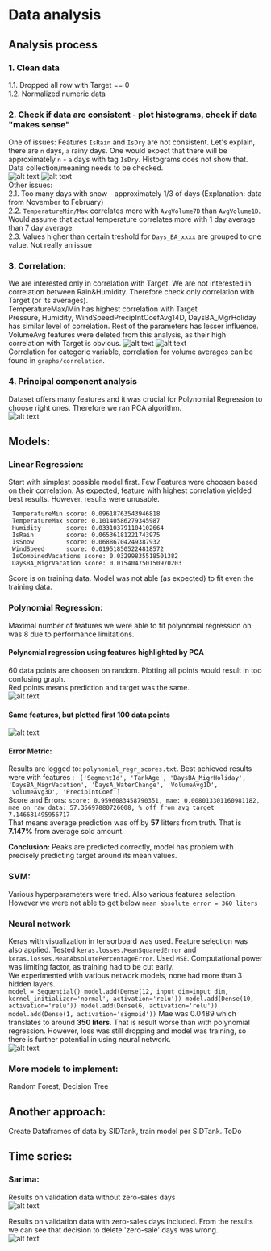 # Data analysis

## Analysis process

### 1. Clean data
   1.1. Dropped all row with Target == 0 <br>
   1.2. Normalized numeric data
### 2. Check if data are consistent - plot histograms, check if data "makes sense"
   One of issues:
   Features `IsRain` and `IsDry` are not consistent. Let's explain, there are `n` days, `a` rainy days.
   One would expect that there will be approximately `n` - `a` days with tag `IsDry`.
   Histograms does not show that. Data collection/meaning needs to be checked.<br>
   ![alt text](graphs/feature_analysis/IsRain.png)
   ![alt text](graphs/feature_analysis/IsDry.png)<br>
   Other issues:<br> 2.1. Too many days with snow - approximately 1/3 of days (Explanation: data from November to February) <br>
   2.2. `TemperatureMin/Max` correlates more with `AvgVolume7D` than `AvgVolume1D`.
   Would assume that actual temperature correlates more with 1 day average than 7 day average. <br>
   2.3. Values higher than certain treshold for `Days_BA_xxxx` are grouped to one value. Not really an issue <br>
### 3. Correlation:
We are interested only in correlation with Target. We are not interested in correlation between Rain&Humidity.
Therefore check only correlation with Target (or its averages). <br>
TemperatureMax/Min has highest correlation with Target  <br>
Pressure, Humidity, WindSpeedPrecipIntCoefAvg14D, DaysBA_MgrHoliday has similar level of correlation.
Rest of the parameters has lesser influence.
   VolumeAvg features were deleted from this analysis, as their high correlation with Target is obvious.
   ![alt text](graphs/correlation/correlation_graph_Target.png)
   ![alt text](graphs/correlation/correlation_graph_sales_volume.png)
   <br> Correlation for categoric variable, correlation for volume averages can be found in `graphs/correlation`.

### 4. Principal component analysis

Dataset offers many features and it was crucial for Polynomial Regression to choose right ones.
Therefore we ran PCA algorithm. <br>
   ![alt text](graphs/feature_analysis/PCA.png)<br>

## Models:

### Linear Regression:
Start with simplest possible model first. Few Features were choosen based on their correlation.
As expected, feature with highest correlation yielded best results. However, results were unusable.
```
 TemperatureMin score: 0.09618763543946818
 TemperatureMax score: 0.10140586279345987
 Humidity       score: 0.033103791104102664
 IsRain         score: 0.06536181221743975
 IsSnow         score: 0.06886704249387932
 WindSpeed      score: 0.019518505224818572
 IsCombinedVacations score: 0.03299835518501382
 DaysBA_MigrVacation score: 0.015404750150970203
```
Score is on training data. Model was not able (as expected) to fit even the training data.

### Polynomial Regression:

Maximal number of features we were able to fit polynomial regression on was 8 due to performance limitations.
#### Polynomial regression using features highlighted by PCA
60 data points are choosen on random. Plotting all points would result in too confusing graph. <br>
Red points means prediction and target was the same. <br>
![alt text](graphs/regression/polynom_regression_unscaled_high_pca_scatter.png) <br>
#### Same features, but plotted first 100 data points <br>
![alt text](graphs/regression/polynom_regression_high_pca.png) <br>

#### Error Metric:
Results are logged to: `polynomial_regr_scores.txt`.
Best achieved results were with features : 
` ['SegmentId', 'TankAge', 'DaysBA_MigrHoliday', 'DaysBA_MigrVacation', 'DaysA_WaterChange', 'VolumeAvg1D', 'VolumeAvg3D', 'PrecipIntCoef']` <br>
Score and Errors: `score: 0.9596083458790351, mae: 0.008013301160981182, mae_on_raw_data: 57.35697880726008, % off from avg target 7.146681495956717`<br>
That means average prediction was off by **57** litters from truth. That is **7.147%** from average sold amount.

**Conclusion:** Peaks are predicted correctly, model has problem with precisely predicting target around its mean values. <br>

### SVM:

Various hyperparameters were tried. Also various features selection.<br>
However we were not able to get below `mean absolute error = 360 liters`


### Neural network

Keras with visualization in tensorboard was used. Feature selection was also applied.
Tested `keras.losses.MeanSquaredError` and `keras.losses.MeanAbsolutePercentageError`. Used `MSE`.
Computational power was limiting factor, as training had to be cut early. <br>
We experimented with various network models, none had more than 3 hidden layers. <br>
`
model = Sequential()
        model.add(Dense(12, input_dim=input_dim, kernel_initializer='normal', activation='relu'))
        model.add(Dense(10, activation='relu'))
        model.add(Dense(6, activation='relu'))
        model.add(Dense(1, activation='sigmoid'))
`
Mae was 0.0489 which translates to around **350 liters**. That is result worse than with polynomial regression.
However, loss was still dropping and model was training, so there is further potential in using neural network.<br>
![alt text](graphs/neural_net/long_train_TensorBoard.png) <br>


### More models to implement:
Random Forest, Decision Tree


## Another approach:
Create Dataframes of data by SIDTank, train model per SIDTank. ToDo

## Time series:

### Sarima:

Results on validation data without zero-sales days<br>
![alt text](graphs_time_series/sarimax_day_of_the_week.png) <br>


Results on validation data with zero-sales days included.
From the results we can see that decision to delete 'zero-sale' days was wrong.
<br>
![alt text](graphs_time_series/sarimax_day_of_the_week_zero_sale_days_included.png) <br>



